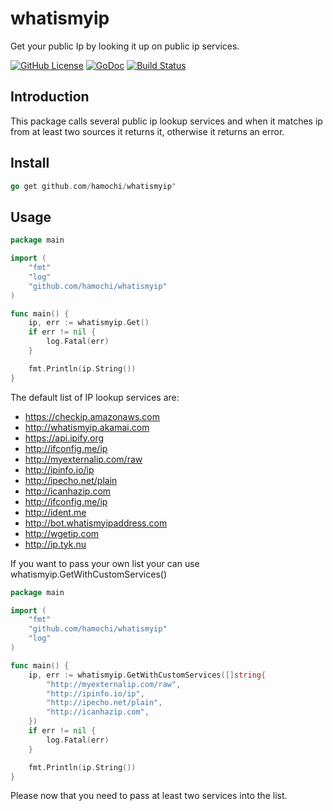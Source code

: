 # whatismyip
Get your public Ip by looking it up on public  ip services.

[![GitHub License](https://img.shields.io/badge/license-MIT-blue.svg)](https://raw.githubusercontent.com/chyeh/pubip/master/UNLICENSE)
[![GoDoc](https://godoc.org/github.com/hamochi/whatismyip?status.svg)](https://godoc.org/github.com/hamochi/whatismyip)
[![Build Status](https://travis-ci.com/hamochi/whatismyip.svg?branch=master)](https://travis-ci.com/hamochi/whatismyip)

## Introduction
This package calls several public ip lookup services and when it matches ip from at least two sources it returns it, otherwise it returns an error.

## Install
````go
go get github.com/hamochi/whatismyip"
````
## Usage
```go
package main

import (
	"fmt"
	"log"
	"github.com/hamochi/whatismyip"
)

func main() {
	ip, err := whatismyip.Get()
	if err != nil {
		log.Fatal(err)
	}

	fmt.Println(ip.String())
}
```

The default list of IP lookup services are:
* https://checkip.amazonaws.com
* http://whatismyip.akamai.com
* https://api.ipify.org
* http://ifconfig.me/ip
* http://myexternalip.com/raw
* http://ipinfo.io/ip
* http://ipecho.net/plain
* http://icanhazip.com
* http://ifconfig.me/ip
* http://ident.me
* http://bot.whatismyipaddress.com
* http://wgetip.com
* http://ip.tyk.nu

If you want to pass your own list your can use whatismyip.GetWithCustomServices()

```go
package main

import (
	"fmt"
	"github.com/hamochi/whatismyip"
	"log"
)

func main() {
	ip, err := whatismyip.GetWithCustomServices([]string{
		"http://myexternalip.com/raw",
		"http://ipinfo.io/ip",
		"http://ipecho.net/plain",
		"http://icanhazip.com",
	})
	if err != nil {
		log.Fatal(err)
	}

	fmt.Println(ip.String())
}
```

Please now that you need to pass at least two services into the list.